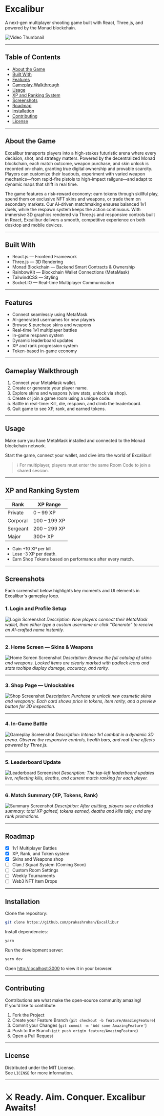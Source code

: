# Excalibur

A next-gen multiplayer shooting game built with React, Three.js, and powered by the Monad blockchain.


![Video Thumbnail](https://img.youtube.com/vi/nQI8UNe6cfA/maxresdefault.jpg)

---

## Table of Contents

- [About the Game](#about-the-game)
- [Built With](#built-with)
- [Features](#features)
- [Gameplay Walkthrough](#gameplay-walkthrough)
- [Usage](#usage)
- [XP and Ranking System](#xp-and-ranking-system)
- [Screenshots](#screenshots)
- [Roadmap](#roadmap)
- [Installation](#installation)
- [Contributing](#contributing)
- [License](#license)

---

## About the Game

Excalibur transports players into a high-stakes futuristic arena where every decision, shot, and strategy matters. Powered by the decentralized Monad blockchain, each match outcome, weapon purchase, and skin unlock is recorded on-chain, granting true digital ownership and provable scarcity. Players can customize their loadouts, experiment with varied weapon mechanics—from rapid-fire pistols to high-impact railguns—and adapt to dynamic maps that shift in real time.

The game features a risk-reward economy: earn tokens through skillful play, spend them on exclusive NFT skins and weapons, or trade them on secondary markets. Our AI-driven matchmaking ensures balanced 1v1 duels, while the respawn system keeps the action continuous. With immersive 3D graphics rendered via Three.js and responsive controls built in React, Excalibur delivers a smooth, competitive experience on both desktop and mobile devices.

---

## Built With

-  React.js — Frontend Framework
-  Three.js — 3D Rendering
-  Monad Blockchain — Backend Smart Contracts & Ownership
-  RainbowKit — Blockchain Wallet Connections (MetaMask)
-  TailwindCSS — Styling
-  Socket.IO — Real-time Multiplayer Communication

---

## Features

- Connect seamlessly using MetaMask
- AI-generated usernames for new players
- Browse & purchase skins and weapons
- Real-time 1v1 multiplayer battles
- In-game respawn system
- Dynamic leaderboard updates
- XP and rank progression system
- Token-based in-game economy

---

## Gameplay Walkthrough

1. Connect your MetaMask wallet.
2. Create or generate your player name.
3. Explore skins and weapons (view stats, unlock via shop).
4. Create or join a game room using a unique code.
5. Battle in real-time: Kill, die, respawn, and climb the leaderboard.
6. Quit game to see XP, rank, and earned tokens.


---

## Usage

Make sure you have MetaMask installed and connected to the Monad blockchain network.

Start the game, connect your wallet, and dive into the world of Excalibur!

> ℹ️  For multiplayer, players must enter the same Room Code to join a shared session.

---

## XP and Ranking System

| Rank     | XP Range     |
| -------- | ------------ |
| Private  | 0 – 99 XP    |
| Corporal | 100 – 199 XP |
| Sergeant | 200 – 299 XP |
| Major    | 300+ XP      |

- Gain +10 XP per kill.
- Lose -3 XP per death.
- Earn Shop Tokens based on performance after every match.

---

## Screenshots

Each screenshot below highlights key moments and UI elements in Excalibur's gameplay loop.

### 1. Login and Profile Setup
![Login Screenshot](./assets/screenshots/login.png)
*Description: New players connect their MetaMask wallet, then either type a custom username or click “Generate” to receive an AI-crafted name instantly.*

---

### 2. Home Screen — Skins & Weapons
![Home Screen Screenshot](./assets/screenshots/home.png)
*Description: Browse the full catalog of skins and weapons. Locked items are clearly marked with padlock icons and stats tooltips display damage, accuracy, and rarity.*

---

### 3. Shop Page — Unlockables
![Shop Screenshot](./assets/screenshots/shop.png)
*Description: Purchase or unlock new cosmetic skins and weaponry. Each card shows price in tokens, item rarity, and a preview button for 3D inspection.*

---

### 4. In-Game Battle
![Gameplay Screenshot](./assets/screenshots/gameplay.png)
*Description: Intense 1v1 combat in a dynamic 3D arena. Observe the responsive controls, health bars, and real-time effects powered by Three.js.*

---

### 5. Leaderboard Update
![Leaderboard Screenshot](./assets/screenshots/leaderboard.png)
*Description: The top-left leaderboard updates live, reflecting kills, deaths, and current match ranking for each player.*

---

### 6. Match Summary (XP, Tokens, Rank)
![Summary Screenshot](./assets/screenshots/summary.png)
*Description: After quitting, players see a detailed summary: total XP gained, tokens earned, deaths and kills tally, and any rank promotions.*

---

## Roadmap

- [x] 1v1 Multiplayer Battles
- [x] XP, Rank, and Token system
- [x] Skins and Weapons shop
- [ ] Clan / Squad System (Coming Soon)
- [ ] Custom Room Settings
- [ ] Weekly Tournaments
- [ ] Web3 NFT Item Drops

---


## Installation

Clone the repository:

```bash
git clone https://github.com/prakashrohan/Excallibur
```

Install dependencies:

```bash
yarn 
```

Run the development server:

```bash
yarn dev
```

Open [http://localhost:3000](http://localhost:3000) to view it in your browser.

---

## Contributing

Contributions are what make the open-source community amazing!  
If you'd like to contribute:

1. Fork the Project
2. Create your Feature Branch (`git checkout -b feature/AmazingFeature`)
3. Commit your Changes (`git commit -m 'Add some AmazingFeature'`)
4. Push to the Branch (`git push origin feature/AmazingFeature`)
5. Open a Pull Request

---

## License

Distributed under the MIT License.  
See `LICENSE` for more information.

---


# ⚔️ Ready. Aim. Conquer. Excalibur Awaits!


